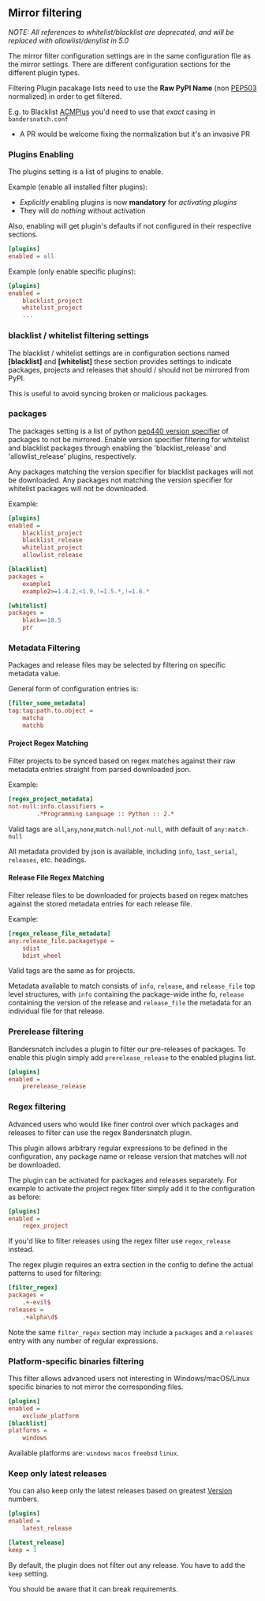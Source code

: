## Mirror filtering

_NOTE: All references to whitelist/blacklist are deprecated, and will be replaced with allowlist/denylist in 5.0_

The mirror filter configuration settings are in the same configuration file as the mirror settings.
There are different configuration sections for the different plugin types.

Filtering Plugin pacakage lists need to use the **Raw PyPI Name**
(non [PEP503](https://www.python.org/dev/peps/pep-0503/#normalized-names) normalized)
in order to get filtered.

E.g. to Blacklist [ACMPlus](https://pypi.org/project/ACMPlus/) you'd need to
use that *exact* casing in `bandersnatch.conf`

- A PR would be welcome fixing the normalization but it's an invasive PR

### Plugins Enabling

The plugins setting is a list of plugins to enable.

Example (enable all installed filter plugins):

- *Explicitly* enabling plugins is now **mandatory** for *activating plugins*
- They will *do nothing* without activation

Also, enabling will get plugin's defaults if not configured in their respective sections.

```ini
[plugins]
enabled = all
```

Example (only enable specific plugins):

```ini
[plugins]
enabled =
    blacklist_project
    whitelist_project
    ...
```

### blacklist / whitelist filtering settings

The blacklist / whitelist settings are in configuration sections named **\[blacklist\]** and **\[whitelist\]**
these section provides settings to indicate packages, projects and releases that should /
should not be mirrored from PyPI.

This is useful to avoid syncing broken or malicious packages.

### packages

The packages setting is a list of python [pep440 version specifier](https://www.python.org/dev/peps/pep-0440/#id51) of packages to not be mirrored. Enable version specifier filtering for whitelist and blacklist packages through enabling the 'blacklist_release' and 'allowlist_release' plugins, respectively.

Any packages matching the version specifier for blacklist packages will not be downloaded. Any packages not matching the version specifier for whitelist packages will not be downloaded.

Example:

```ini
[plugins]
enabled =
    blacklist_project
    blacklist_release
    whitelist_project
    allowlist_release

[blacklist]
packages =
    example1
    example2>=1.4.2,<1.9,!=1.5.*,!=1.6.*

[whitelist]
packages =
    black==18.5
    ptr
```

### Metadata Filtering
Packages and release files may be selected by filtering on specific metadata value.

General form of configuration entries is:

```ini
[filter_some_metadata]
tag:tag:path.to.object =
    matcha
    matchb
```

#### Project Regex Matching

Filter projects to be synced based on regex matches against their raw metadata entries straight from parsed downloaded json.

Example:

```ini
[regex_project_metadata]
not-null:info.classifiers =
        .*Programming Language :: Python :: 2.*
```

Valid tags are `all`,`any`,`none`,`match-null`,`not-null`, with default of `any:match-null`

All metadata provided by json is available, including `info`, `last_serial`, `releases`, etc. headings.


#### Release File Regex Matching

Filter release files to be downloaded for projects based on regex matches against the stored metadata entries for each release file.

Example:

```ini
[regex_release_file_metadata]
any:release_file.packagetype =
    sdist
    bdist_wheel
```

Valid tags are the same as for projects.

Metadata available to match consists of `info`, `release`, and `release_file` top level structures, with `info`
containing the package-wide inthe fo, `release` containing the version of the release and `release_file` the metadata
for an individual file for that release.


### Prerelease filtering

Bandersnatch includes a plugin to filter our pre-releases of packages. To enable this plugin simply add `prerelease_release` to the enabled plugins list.

```ini
[plugins]
enabled =
    prerelease_release
```

### Regex filtering

Advanced users who would like finer control over which packages and releases to filter can use the regex Bandersnatch plugin.

This plugin allows arbitrary regular expressions to be defined in the configuration, any package name or release version that matches will *not* be downloaded.

The plugin can be activated for packages and releases separately. For example to activate the project regex filter simply add it to the configuration as before:

```ini
[plugins]
enabled =
    regex_project
```

If you'd like to filter releases using the regex filter use `regex_release` instead.

The regex plugin requires an extra section in the config to define the actual patterns to used for filtering:

```ini
[filter_regex]
packages =
    .+-evil$
releases =
    .+alpha\d$
```

Note the same `filter_regex` section may include a `packages` and a `releases` entry with any number of regular expressions.


### Platform-specific binaries filtering

This filter allows advanced users not interesting in Windows/macOS/Linux specific binaries to not mirror the corresponding files.


```ini
[plugins]
enabled =
    exclude_platform
[blacklist]
platforms =
    windows
```

Available platforms are: `windows` `macos` `freebsd` `linux`.


### Keep only latest releases

You can also keep only the latest releases based on greatest [Version](https://packaging.pypa.io/en/latest/version/) numbers.

```ini
[plugins]
enabled =
    latest_release

[latest_release]
keep = 3
```

By default, the plugin does not filter out any release. You have to add the `keep` setting.

You should be aware that it can break requirements.
